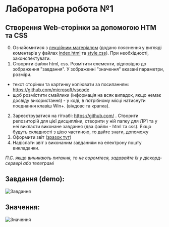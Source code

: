 # Лабораторна робота №1
## Створення Web-сторінки за допомогою HTM та CSS 
0. Ознайомитися з [лекційним матеріалом](./materials/) (додано пояснення у вигляді коментарів у файлах [index.html](./materials/index.html) та [style.css](./materials/style.css)). При необхідності, законспектувати. 
1. Створити файли html, css. Розмітити елементи, відповідно до зображення "завдання". У зображенні "значення" вказані параметри, розміри. 
- текст сторінки та картинку копіювати за посиланням: https://github.com/microsoft/vscode
- щоб розмістити смайлики (інформація на всяк випадок, якщо немає досвіду використання) - у коді, в потрібному місці натиснути поєднання клавіш Win+. (віндовс та крапка). 

2. Зареєструватися на гітхабі: https://github.com/ . Створити репозиторій для цієї дисципліни, створити у ній папку для ЛР1 та у неї викласти виконане завдання (два файли - html та css). Якщо будуть складності з цією частиною, то дайте знати, допоможу 
3. Оформити звіт ([зразок тут](https://docs.google.com/document/d/1CFvfYB5FFX3-WBAzTivNe3agYEEcfW1Z/edit?usp=sharing&ouid=104655624940914441082&rtpof=true&sd=true))
4. Надіслати звіт з виконаним завданням на електрону пошту викладачки.

*П.С. якщо виникають питання, то не соромтеся, задавайте їх у діскорд-сервері або телеграмі*


## Завдання (demo): 
![Завдання](task.png)

## Значення: 
![Значення](values.png)